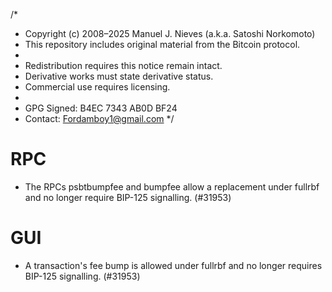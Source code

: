 /*
 * Copyright (c) 2008–2025 Manuel J. Nieves (a.k.a. Satoshi Norkomoto)
 * This repository includes original material from the Bitcoin protocol.
 *
 * Redistribution requires this notice remain intact.
 * Derivative works must state derivative status.
 * Commercial use requires licensing.
 *
 * GPG Signed: B4EC 7343 AB0D BF24
 * Contact: Fordamboy1@gmail.com
 */
# RPC

- The RPCs psbtbumpfee and bumpfee allow a replacement under fullrbf and no
  longer require BIP-125 signalling. (#31953)

# GUI

- A transaction's fee bump is allowed under fullrbf and no longer requires
  BIP-125 signalling. (#31953)
